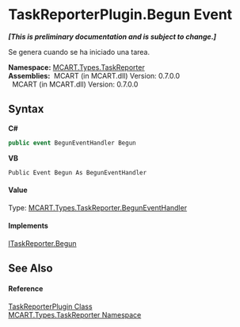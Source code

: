 # TaskReporterPlugin.Begun Event
 _**\[This is preliminary documentation and is subject to change.\]**_

Se genera cuando se ha iniciado una tarea.

**Namespace:**&nbsp;<a href="256f3901-18cb-eeca-835c-7de778822db3">MCART.Types.TaskReporter</a><br />**Assemblies:**&nbsp;&nbsp;MCART (in MCART.dll) Version: 0.7.0.0<br />&nbsp;&nbsp;MCART (in MCART.dll) Version: 0.7.0.0<br />

## Syntax

**C#**<br />
``` C#
public event BegunEventHandler Begun
```

**VB**<br />
``` VB
Public Event Begun As BegunEventHandler
```


#### Value
Type: <a href="39cc7894-b220-7a78-cba0-57f94dd5f3d0">MCART.Types.TaskReporter.BegunEventHandler</a>

#### Implements
<a href="53446553-f468-42b1-464d-1f4f069645a1">ITaskReporter.Begun</a><br />

## See Also


#### Reference
<a href="2cca1eb3-f49c-080a-88d8-66137c07787e">TaskReporterPlugin Class</a><br /><a href="256f3901-18cb-eeca-835c-7de778822db3">MCART.Types.TaskReporter Namespace</a><br />